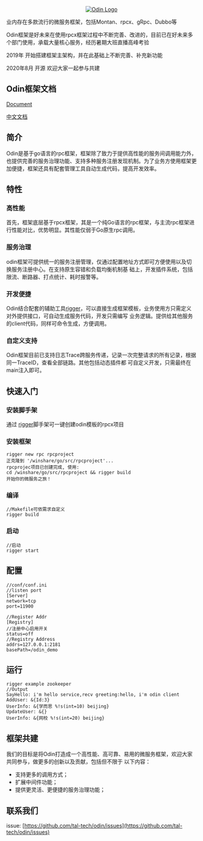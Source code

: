 <p align="center">
 <a href="https://tal-tech.github.io/odin-doc/" target="_blank">
     <img src="https://xesftp.oss-cn-beijing.aliyuncs.com/oa/res/odin.jpg?raw=true"  alt="Odin Logo" align=center />
 </a> 
</p>

业内存在多款流行的微服务框架，包括Montan、rpcx、gRpc、Dubbo等

Odin框架是好未来在使用rpcx框架过程中不断完善、改进的，目前已在好未来多个部门使用，承载大量核心服务，经历暑期大班直播高峰考验

2019年 开始搭建框架主架构，并在此基础上不断完善、补充新功能

2020年8月 开源 欢迎大家一起参与共建



## Odin框架文档    

[Document](https://tal-tech.github.io/odin-doc/) 

[中文文档](https://www.yuque.com/tal-tech/odin/readme) 

## 简介

Odin是基于go语言的rpc框架，框架除了致力于提供高性能的服务间调用能力外，也提供完善的服务治理功能、支持多种服务注册发现机制。为了业务方使用框架更加便捷，框架还具有配套管理工具自动生成代码，提高开发效率。

## 特性 

### 高性能
首先，框架底层基于rpcx框架，其是一个纯Go语言的rpc框架，与主流rpc框架进行性能对比，优势明显。其性能仅弱于Go原生rpc调用。

### 服务治理
odin框架可提供统一的服务注册管理，仅通过配置地址方式即可方便使用以及切换服务注册中心。在支持原生容错和负载均衡机制基
础上，开发插件系统，包括限流、断路器、打点统计、耗时报警等。

### 开发便捷
Odin结合配套的辅助工具[rigger](http://github.com/tal-tech/rigger)，可以直接生成框架模板，业务使用方只需定义对外提供接口，可自动生成服务代码，开发只需编写
业务逻辑。提供给其他服务的client代码，同样可命令生成，方便调用。

### 自定义支持
Odin框架目前已支持日志Trace跨服务传递，记录一次完整请求的所有记录，根据同一TraceID，查看全部链路。其他包括动态插件都
可自定义开发，只需最终在main注入即可。

## 快速入门

### 安装脚手架

通过 [rigger](http://github.com/tal-tech/rigger)脚手架可一键创建odin模板的rpcx项目

### 安装框架
```
rigger new rpc rpcproject
正克隆到 '/winshare/go/src/rpcproject'...
rpcprojec项目已创建完成, 使用:
cd /winshare/go/src/rpcproject && rigger build 
开始你的微服务之旅！
```

### 编译
```
//Makefile可依需求自定义
rigger build
```

### 启动
```
//启动
rigger start
```

## 配置
```
//conf/conf.ini
//listen port
[Server]
network=tcp
port=11900

//Register Addr
[Registry]
//注册中心启用开关
status=off 
//Registry Address
addrs=127.0.0.1:2181
basePath=/odin_demo
```

## 运行
```
rigger example zookeeper
//Output
SayHello: i'm hello service,recv greeting:hello, i'm odin client
AddUser: &{Id:3}
UserInfo: &{学而思 %!s(int=10) beijing}
UpdateUser: &{}
UserInfo: &{网校 %!s(int=20) beijing}
```

## 框架共建
我们的目标是将Odin打造成一个高性能、高可靠、易用的微服务框架，欢迎大家共同参与，做更多的创新以及贡献，包括但不限于
以下内容：
* 支持更多的调用方式；
* 扩展中间件功能；
* 提供更灵活、更便捷的服务治理功能；

## 联系我们
issue: [https://github.com/tal-tech/odin/issues](https://github.com/tal-tech/odin/issues)  

